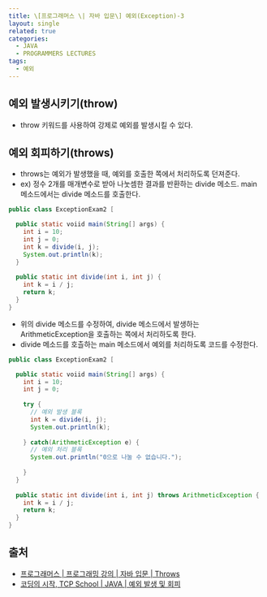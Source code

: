 ```yaml
---
title: \[프로그래머스 \| 자바 입문\] 예외(Exception)-3
layout: single
related: true
categories:
  - JAVA
  - PROGRAMMERS LECTURES
tags:
  - 예외
---
```


## 예외 발생시키기(throw)
- throw 키워드를 사용하여 강제로 예외를 발생시킬 수 있다.

## 예외 회피하기(throws)
- throws는 예외가 발생했을 때, 예외를 호출한 쪽에서 처리하도록 던져준다.
- ex) 정수 2개를 매개변수로 받아 나눗셈한 결과를 반환하는 divide 메소드. main 메소드에서는 divide 메소드를 호출한다.

 ```java
 public class ExceptionExam2 [
 
   public static voiid main(String[] args) {
     int i = 10;
     int j = 0;
     int k = divide(i, j);
     System.out.println(k);
   }
   
   public static int divide(int i, int j) {
     int k = i / j;
     return k;
   }
 }
 ```
 
 - 위의 divide 메소드를 수정하여, divide 메소드에서 발생하는 ArithmeticException을 호출하는 쪽에서 처리하도록 한다.
 - divide 메소드를 호츨하는 main 메소드에서 예외를 처리하도록 코드를 수정한다.
 
 ```java
 public class ExceptionExam2 [
 
   public static voiid main(String[] args) {
     int i = 10;
     int j = 0;
     
     try {
       // 예외 발생 블록
       int k = divide(i, j);
       System.out.println(k);
       
     } catch(ArithmeticException e) {
       // 예외 처리 블록
       System.out.println("0으로 나눌 수 없습니다.");
       
     }
   }
   
   public static int divide(int i, int j) throws ArithmeticException {
     int k = i / j;
     return k;
   }
 }
 ```
 
## 출처
- [프로그래머스 \| 프로그래밍 강의 \| 자바 입문 \| Throws](https://programmers.co.kr/learn/courses/5/lessons/245)
- [코딩의 시작, TCP School \| JAVA \| 예외 발생 및 회피](https://www.tcpschool.com/java/java_exception_throw)
